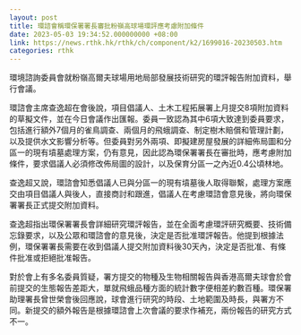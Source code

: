 ```yaml
---
layout: post
title: 環諮會稱環保署署長審批粉嶺高球場環評應考慮附加條件
date: 2023-05-03 19:34:52.000000000 +08:00
link: https://news.rthk.hk/rthk/ch/component/k2/1699016-20230503.htm
categories: rthk
---
```


環境諮詢委員會就粉嶺高爾夫球場用地局部發展技術研究的環評報告附加資料，舉行會議。

環諮會主席查逸超在會後說，項目倡議人、土木工程拓展署上月提交8項附加資料的草擬文件，並在今日會議作出匯報。委員一致認為其中6項大致達到委員要求，包括進行額外7個月的雀鳥調查、兩個月的飛蛾調查、制定樹木賠償和管理計劃，以及提供水文影響分析等。但委員對另外兩項、即擬建房屋發展的詳細佈局圖和分區一的現有墳墓處理方案，仍有意見，因此認為環保署署長在審批時，應考慮附加條件，要求倡議人必須修改佈局圖的設計，以及保育分區一之內近0.4公頃林地。

查逸超又說，環諮會知悉倡議人已與分區一的現有墳墓後人取得聯繫，處理方案應交由項目倡議人與後人，直接商討和跟進，倡議人在考慮環諮會意見後，將向環保署署長正式提交附加資料。

查逸超指出環保署署長會詳細研究環評報告，並在全面考慮環評研究概要、技術備忘錄要求，以及公眾和環諮會的意見後，決定是否批准環評報告。他提到根據法例，環保署署長需要在收到倡議人提交附加資料後30天內，決定是否批准、有條件批准或拒絕批准報告。

對於會上有多名委員質疑，署方提交的物種及生物相關報告與香港高爾夫球會於會前提交的生態報告差距大，單就飛蛾品種方面的統計數字便相差約數百種。環保署助理署長曾世榮會後回應說，球會進行研究的時段、土地範圍及時長，與署方不同。新提交的額外報告是根據環諮會上次會議的要求作補充，兩份報告的研究方式不一。
